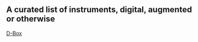 ## A curated list of instruments, digital, augmented or otherwise

[D-Box](https://github.com/BelaPlatform/D-box)
